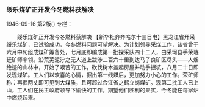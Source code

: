 ### 绥乐煤矿正开发今冬燃料获解决

1946-09-16
第2版()
专栏：

　　绥乐煤矿正开发今冬燃料获解决
    【新华社齐齐哈尔十三日电】黑龙江省开采绥乐煤矿，已试验成功，今冬燃料问题可望解决。为计划领导采煤工作，该省曾于六月中旬组成煤矿筹备处，七月底即编成第一批探采队四十二人，由采坷县手荣琏廷矿师率领。沿荒芜泥泞之无人道上跋涉二百六十里到达马子良矿区尽头——人烟绝迹的山林中，开始了艰苦的工作，砍伐树木盖起房屋并动手掘坑，八月二十日即发现煤矿。工人们以欢喜的心情，掘出第一线煤后，更加努力小心的工作。荣矿师称：再掘两丈即可见到大煤质，且可超过合江省之鹤立岗煤矿。现第二批工人已上山，工人们在民主政府领导下愉快的工作，期望他们胜利的果实，今冬能在每家炉中燃烧起来。
